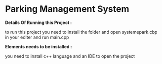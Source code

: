 # Parking Management System

**Details Of Running this Project :**

to run this project you need to install the folder and open systemepark.cbp in your editer and run main.cpp

**Elements needs to be installed :**

you need to install c++ language and an IDE to open the project 
